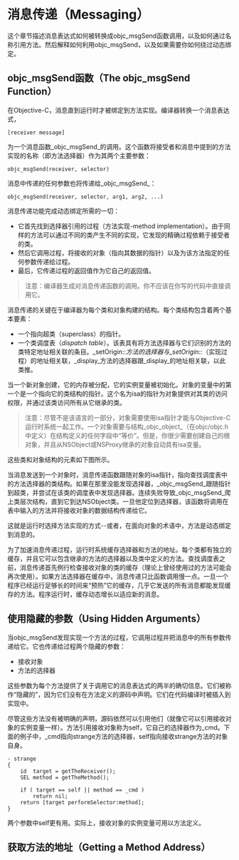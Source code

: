 # 消息传递（Messaging）

这个章节描述消息表达式如何被转换成objc\_msgSend函数调用，以及如何通过名称引用方法。然后解释如何利用objc\_msgSend，以及如果需要你如何绕过动态绑定。

## objc\_msgSend函数（The objc\_msgSend Function）

在Objective-C，消息直到运行时才被绑定到方法实现。编译器转换一个消息表达式，

```
[receiver message]
```

为一个消息函数_objc\_msgSend_的调用。这个函数将接受者和消息中提到的方法实现的名称（即方法选择器）作为其两个主要参数：

```
objc_msgSend(receiver, selector)
```

消息中传递的任何参数也将传递给_objc\_msgSend_：

```
objc_msgSend(receiver, selector, arg1, arg2, ...)
```

消息传递功能完成动态绑定所需的一切：

* 它首先找到选择器引用的过程（方法实现-method implementation）。由于同样的方法可以通过不同的类产生不同的实现，它发现的精确过程依赖于接受者的类。
* 然后它调用过程，将接收的对象（指向其数据的指针）以及为该方法指定的任何参数传递给过程。
* 最后，它传递过程的返回值作为它自己的返回值。

> 注意：编译器生成对消息传递函数的调用。你不应该在你写的代码中直接调用它。

消息传递的关键在于编译器为每个类和对象构建的结构。每个类结构包含着两个基本要素：

* 一个指向超类（superclass）的指针。
* 一个类调度表（_dispatch table_）。该表具有将方法选择器与它们识别的方法的类特定地址相关联的条目。_setOrigin::_方法的选择器与_setOrigin::_（实现过程）的地址相关联，_display_方法的选择器跟_display_的地址相关联，以此类推。

当一个新对象创建，它的内存被分配，它的实例变量被初始化。对象的变量中的第一个是一个指向它的类结构的指针。这个名为isa的指针为对象提供对其类的访问权限，并通过该类访问所有从它继承的类。

> 注意：尽管不是该语言的一部分，对象需要使用isa指针才能与Objective-C运行时系统一起工作。一个对象需要与结构_objc\_object_（在objc/objc.h中定义）在结构定义的任何字段中“等价”。但是，你很少需要创建自己的根对象，并且从NSObject或NSProxy继承的对象自动具有isa变量。

这些类和对象结构的元素如下图所示。

当消息发送到一个对象时，消息传递函数跟随对象的isa指针，指向查找调度表中的方法选择器的类结构。如果在那里没能发现选择器，_objc\_msgSend_跟随指针到超类，并尝试在该类的调度表中发现选择器。连续失败导致_objc\_msgSend_爬上类层次结构，直到它到达NSObject类。一旦他定位到选择器，该函数将调用在表中输入的方法并将接收对象的数据结构传递给它。

这就是运行时选择方法实现的方式--或者，在面向对象的术语中，方法是动态绑定到消息的。

为了加速消息传递过程，运行时系统缓存选择器和方法的地址。每个类都有独立的缓存，并且它可以包含继承的方法的选择器以及类中定义的方法。查找调度表之前，消息传递首先例行检查接收对象的类的缓存（理论上曾经使用过的方法可能会再次使用）。如果方法选择器在缓存中，消息传递只比函数调用慢一点。一旦一个程序已经运行足够长的时间来“预热”它的缓存，几乎它发送的所有消息都能发现缓存的方法。程序运行时，缓存动态增长以适应新的消息。

## 使用隐藏的参数（Using Hidden Arguments）

当objc\_msgSend发现实现一个方法的过程，它调用过程并把消息中的所有参数传递给它。它也传递给过程两个隐藏的参数：

* 接收对象
* 方法的选择器

这些参数为每个方法提供了关于调用它的消息表达式的两半的确切信息。它们被称作“隐藏的”，因为它们没有在方法定义的源码中声明。它们在代码编译时被插入到实现中。

尽管这些方法没有被明确的声明，源码依然可以引用他们（就像它可以引用接收对象的实例变量一样）。方法引用接收对象称为self，它自己的选择器作为\_cmd。下面的例子中，\_cmd指向strange方法的选择器，self指向接收strange方法的对象自身。

```
- strange
{
    id  target = getTheReceiver();
    SEL method = getTheMethod();

    if ( target == self || method == _cmd )
        return nil;
    return [target performSelector:method];
}
```

两个参数中self更有用。实际上，接收对象的实例变量可用以方法定义。

## 获取方法的地址（Getting a Method Address）



